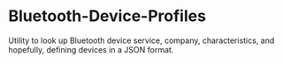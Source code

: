 # Bluetooth-Device-Profiles
Utility to look up Bluetooth device service, company, characteristics, and hopefully, defining devices in a JSON format.
